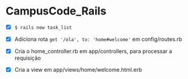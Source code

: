 # CampusCode_Rails

- [x] ``` $ rails new task_list ```

- [x] Adiciona rota ``` get '/ola', to: 'home#welcome' ``` em config/routes.rb

- [x] Cria o home_controller.rb​ em app/controllers, para processar a requisição 

- [x] Cria a view em app/views/home/welcome.html.erb